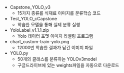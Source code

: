 * Capstone_YOLO_v3
    * 15가지 종류를 식재료 이미지를 분류학습 코드
* Test_YOLO_cCapstone
    * 학습한 모델을 통해 실제 분류 실행
* YoloLabel_v1.1.1.zip
    * Yolo 데이터 포멧 이미지 라벨링 프로그램
* chart_custom-train-yolo.png
    * 12000번 학습한 결과가 담긴 이미지 파일
* YOLO.py
    * 50개의 클래스를 분류하는 YOLOv3model
    * 구글드라이브에 있는 weights파일을 자동으로 다운로드